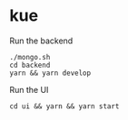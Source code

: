 # kue

Run the backend

```
./mongo.sh
cd backend
yarn && yarn develop
```

Run the UI

```
cd ui && yarn && yarn start
```